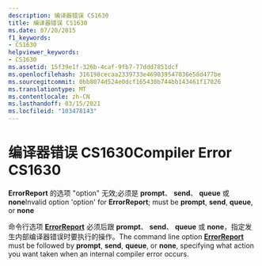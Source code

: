 ```yaml
---
description: 编译器错误 CS1630
title: 编译器错误 CS1630
ms.date: 07/20/2015
f1_keywords:
- CS1630
helpviewer_keywords:
- CS1630
ms.assetid: 15f39e1f-326b-4caf-9fb7-77ddd7851dcf
ms.openlocfilehash: 316198cecaa2339733e469039547036e58d477be
ms.sourcegitcommit: 0bb8074d524e0dcf165430b744bb143461f17026
ms.translationtype: MT
ms.contentlocale: zh-CN
ms.lasthandoff: 03/15/2021
ms.locfileid: "103478143"
---
```

# <a name="compiler-error-cs1630"></a><span data-ttu-id="a1553-103">编译器错误 CS1630</span><span class="sxs-lookup"><span data-stu-id="a1553-103">Compiler Error CS1630</span></span>

<span data-ttu-id="a1553-104">**ErrorReport** 的选项 "option" 无效;必须是 **prompt**、 **send**、 **queue** 或 **none**</span><span class="sxs-lookup"><span data-stu-id="a1553-104">Invalid option 'option' for **ErrorReport**; must be **prompt**, **send**, **queue**, or **none**</span></span>  
  
 <span data-ttu-id="a1553-105">命令行选项 [**ErrorReport**](../language-reference/compiler-options/advanced.md#errorreport) 必须后跟 **prompt**、 **send**、 **queue** 或 **none**，指定发生内部编译器错误时要执行的操作。</span><span class="sxs-lookup"><span data-stu-id="a1553-105">The command line option [**ErrorReport**](../language-reference/compiler-options/advanced.md#errorreport) must be followed by **prompt**, **send**, **queue**, or **none**, specifying what action you want taken when an internal compiler error occurs.</span></span>
